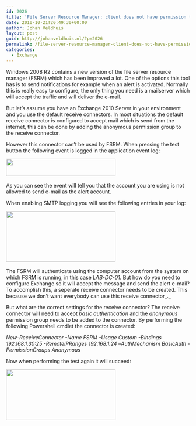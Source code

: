 ```yaml
---
id: 2026
title: 'File Server Resource Manager: client does not have permission to send as this sender'
date: 2010-10-21T20:49:30+00:00
author: Johan Veldhuis
layout: post
guid: http://johanveldhuis.nl/?p=2026
permalink: /file-server-resource-manager-client-does-not-have-permission-to-send-as-this-sender/
categories:
  - Exchange
---
```

Windows 2008 R2 contains a new version of the file server resource manager (FSRM) which has been improved a lot. One of the options this tool has is to send notifications for example when an alert is activated. Normally this is really easy to configure, the only thing you need is a mailserver which will accept the traffic and will deliver the e-mail. 

But let&#8217;s assume you have an Exchange 2010 Server in your environment and you use the default receive connectors. In most situations the default receive connector is configured to accept mail which is send from the internet, this can be done by adding the anonymous permission group to the receive connector. 

However this connector can&#8217;t be used by FSRM. When pressing the test button the following event is logged in the application event log: 

[<img title="File Server Resource Manager: event error" src="https://i0.wp.com/johanveldhuis.nl/wp-content/uploads/2010/10/event_error-300x47.jpg?resize=300%2C47" alt="" width="300" height="47" data-recalc-dims="1" />](https://i2.wp.com/johanveldhuis.nl/wp-content/uploads/2010/10/event_error.jpg) 

As you can see the event will tell you that the account you are using is not allowed to send e-mail as the alert account.

When enabling SMTP logging you will see the following entries in your log:

[<img title="SMTP logging" src="https://i1.wp.com/johanveldhuis.nl/wp-content/uploads/2010/10/smtplog-300x138.jpg?resize=300%2C138" alt="" width="300" height="138" data-recalc-dims="1" />](https://i2.wp.com/johanveldhuis.nl/wp-content/uploads/2010/10/smtplog.jpg) 

The FSRM will authenticate using the computer account from the system on which FSRM is running, in this case _LAB-DC-01._ But how do you need to configure Exchange so it will accept the message and send the alert e-mail? To accomplish this, a seperate receive connector needs to be created. This because we don&#8217;t want everybody can use this receive connector_._  

But what are the correct settings for the receive connector? The receive connector will need to accept _basic authentication_ and the _anonymous_ permission group needs to be added to the connector. By performing the following Powershell cmdlet the connector is created: 

_New-ReceiveConnector -Name FSRM -Usage Custom -Bindings 192.168.1.30:25 -RemoteIPRanges 192.168.1.24_ &#8211;_AuthMechanism BasicAuth_ _-PermissionGroups_ _Anonymous_ 

Now when performing the test again it will succeed: 

[<img title="FSRM: notification message successfully" src="https://i0.wp.com/johanveldhuis.nl/wp-content/uploads/2010/10/succes-300x138.jpg?resize=300%2C138" alt="" width="300" height="138" data-recalc-dims="1" />](https://i2.wp.com/johanveldhuis.nl/wp-content/uploads/2010/10/succes.jpg)